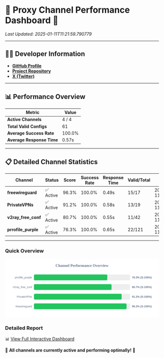 # 🌟 Proxy Channel Performance Dashboard 🌟

_Last Updated: 2025-01-11T11:21:59.790779_

---

## 👩‍💻 Developer Information

- **[GitHub Profile](https://github.com/4n0nymou3)**  
- **[Project Repository](https://github.com/4n0nymou3/multi-proxy-config-fetcher)**  
- **[X (Twitter)](https://x.com/4n0nymou3)**  

---

## 📊 Performance Overview

| Metric                | Value       |
|-----------------------|-------------|
| **Active Channels**   | 4 / 4       |
| **Total Valid Configs** | 61          |
| **Average Success Rate** | 100.0%      |
| **Average Response Time** | 0.57s       |

---

## 📋 Detailed Channel Statistics

| Channel          | Status     | Score  | Success Rate | Response Time | Valid/Total | Last Success               |
|------------------|------------|--------|--------------|---------------|-------------|----------------------------|
| **freewireguard**  | ✅ Active  | 96.3%  | 100.0% | 0.49s         | 15/17       | 2025-01-11T11:21:59.789132 |
| **PrivateVPNs**  | ✅ Active  | 91.2%  | 100.0% | 0.58s         | 13/19       | 2025-01-11T11:21:59.270670 |
| **v2ray_free_conf**  | ✅ Active  | 80.7%  | 100.0% | 0.55s         | 11/42       | 2025-01-11T11:21:58.651712 |
| **prrofile_purple**  | ✅ Active  | 76.3%  | 100.0% | 0.65s         | 22/121       | 2025-01-11T11:21:58.048737 |

---

### Quick Overview
<div align="center">
  <a href="https://raw.githubusercontent.com/nullluser/NullRepo/refs/heads/main/assets/channel_stats_chart.svg">
    <img src="https://raw.githubusercontent.com/nullluser/NullRepo/refs/heads/main/assets/channel_stats_chart.svg" alt="Source Performance Statistics" width="800">
  </a>
</div>

### Detailed Report
📊 [View Full Interactive Dashboard](https://htmlpreview.github.io/?https://github.com/nullluser/NullRepo/blob/main/assets/performance_report.html)

🎉 **All channels are currently active and performing optimally!** 🎉
